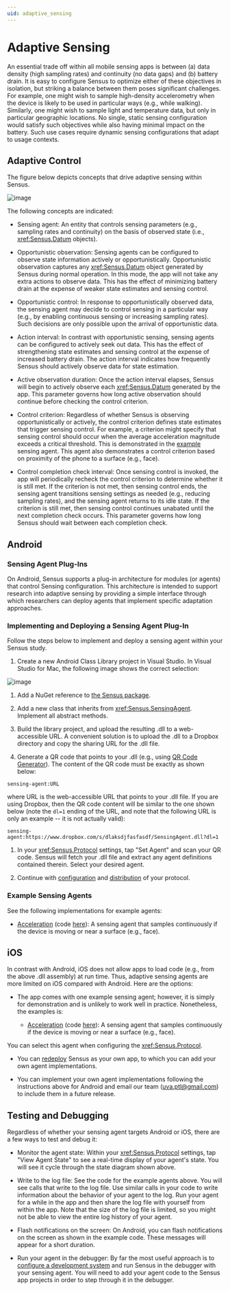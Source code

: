 ```yaml
---
uid: adaptive_sensing
---
```


# Adaptive Sensing
An essential trade off within all mobile sensing apps is between (a) data density (high sampling
rates) and continuity (no data gaps) and (b) battery drain. It is easy to configure Sensus to 
optimize either of these objectives in isolation, but striking a balance between them poses significant 
challenges. For example, one might wish to sample high-density accelerometry when the device
is likely to be used in particular ways (e.g., while walking). Similarly, one might wish to sample light 
and temperature data, but only in particular geographic locations. No single, static sensing configuration 
would satisfy such objectives while also having minimal impact on the battery. Such use cases require
dynamic sensing configurations that adapt to usage contexts.

## Adaptive Control
The figure below depicts concepts that drive adaptive sensing within Sensus.

![image](/sensus/images/adaptive-sensing-state-diagram.png)

The following concepts are indicated:

* Sensing agent:  An entity that controls sensing parameters (e.g., sampling rates and continuity) on
the basis of observed state (i.e., <xref:Sensus.Datum> objects).

* Opportunistic observation:  Sensing agents can be configured to observe state information actively 
or opportunistically. Opportunistic observation captures any <xref:Sensus.Datum> object generated 
by Sensus during normal operation. In this mode, the app will not take any extra actions to observe 
data. This has the effect of minimizing battery drain at the expense of weaker state estimates and 
sensing control.

* Opportunistic control:  In response to opportunistically observed data, the sensing agent
may decide to control sensing in a particular way (e.g., by enabling continuous sensing or
increasing sampling rates). Such decisions are only possible upon the arrival of opportunistic data.

* Action interval:  In contrast with opportunistic sensing, sensing agents can be configured to actively
seek out data. This has the effect of strengthening state estimates and sensing control at the expense 
of increased battery drain. The action interval indicates how frequently Sensus should actively observe 
data for state estimation.

* Active observation duration:  Once the action interval elapses, Sensus will begin to actively
observe each <xref:Sensus.Datum> generated by the app. This parameter governs how long active
observation should continue before checking the control criterion.

* Control criterion:  Regardless of whether Sensus is observing opportunistically or actively, 
the control criterion defines state estimates that trigger sensing control. For example, a 
criterion might specify that sensing control should occur when the average acceleration 
magnitude exceeds a critical threshold. This is demonstrated in the 
[example](https://github.com/predictive-technology-laboratory/sensus/blob/develop/ExampleSensingAgent.Shared/ExampleAccelerationSensingAgent.cs)
sensing agent. This agent also demonstrates a control criterion based on proximity of the phone
to a surface (e.g., face).

* Control completion check interval:  Once sensing control is invoked, the app will periodically 
recheck the control criterion to determine whether it is still met. If the criterion is not met, 
then sensing control ends, the sensing agent transitions sensing settings as needed (e.g., reducing
sampling rates), and the sensing agent returns to its idle state. If the criterion is still met, 
then sensing control continues unabated until the next completion check occurs. This parameter governs 
how long Sensus should wait between each completion check.

## Android

### Sensing Agent Plug-Ins
On Android, Sensus supports a plug-in architecture for modules (or agents) that control Sensing configuration.
This architecture is intended to support research into adaptive sensing by providing a simple interface
through which researchers can deploy agents that implement specific adaptation approaches.

### Implementing and Deploying a Sensing Agent Plug-In
Follow the steps below to implement and deploy a sensing agent within your Sensus study.

1. Create a new Android Class Library project in Visual Studio. In Visual Studio for Mac, the following image
shows the correct selection:

![image](/sensus/images/survey-agent-project.png)

1. Add a NuGet reference to [the Sensus package](https://www.nuget.org/packages/Sensus).

1. Add a new class that inherits from <xref:Sensus.SensingAgent>. Implement all abstract methods.

1. Build the library project, and upload the resulting .dll to a web-accessible URL. A convenient
solution is to upload the .dll to a Dropbox directory and copy the sharing URL for the .dll file.

1. Generate a QR code that points to your .dll (e.g., using [QR Code Generator](https://www.qr-code-generator.com/)).
The content of the QR code must be exactly as shown below:
```
sensing-agent:URL
```
where URL is the web-accessible URL that points to your .dll file. If you are using Dropbox, then the QR code
content will be similar to the one shown below (note the `dl=1` ending of the URL, and note that the following 
URL is only an example -- it is not actually valid):
```
sensing-agent:https://www.dropbox.com/s/dlaksdjfasfasdf/SensingAgent.dll?dl=1
```

1. In your <xref:Sensus.Protocol> settings, tap "Set Agent" and scan your QR code. Sensus will fetch your .dll file and 
extract any agent definitions contained therein. Select your desired agent.

1. Continue with [configuration](xref:protocol_creation) and [distribution](xref:protocol_distribution)
of your protocol.

### Example Sensing Agents
See the following implementations for example agents:

* [Acceleration](xref:ExampleSensingAgent.ExampleAccelerationSensingAgent) (code [here](https://github.com/predictive-technology-laboratory/sensus/blob/develop/ExampleSensingAgent.Shared/ExampleAccelerationSensingAgent.cs)):  A 
sensing agent that samples continuously if the device is moving or near a surface (e.g., face).

## iOS

In contrast with Android, iOS does not allow apps to load code (e.g., from the above .dll assembly) at
run time. Thus, adaptive sensing agents are more limited on iOS compared with Android. Here are the options:

* The app comes with one example sensing agent; however, it is simply for demonstration and is unlikely to work
well in practice. Nonetheless, the examples is:

  * [Acceleration](xref:ExampleSensingAgent.ExampleAccelerationSensingAgent) (code [here](https://github.com/predictive-technology-laboratory/sensus/blob/develop/ExampleSensingAgent.Shared/ExampleAccelerationSensingAgent.cs)):  A 
sensing agent that samples continuously if the device is moving or near a surface (e.g., face).

You can select this agent when configuring the <xref:Sensus.Protocol>.

* You can [redeploy](xref:redeploying) Sensus as your own app, to which you can add your own agent implementations.

* You can implement your own agent implementations following the instructions above for Android and email 
our team (uva.ptl@gmail.com) to include them in a future release.

## Testing and Debugging

Regardless of whether your sensing agent targets Android or iOS, there are a few ways to test and debug it:

* Monitor the agent state:  Within your <xref:Sensus.Protocol> settings, tap "View Agent State" to see a real-time
display of your agent's state. You will see it cycle through the state diagram shown above.

* Write to the log file:  See the code for the example agents above. You will see calls that write to the log file. Use similar
calls in your code to write information about the behavior of your agent to the log. Run your agent for a while in the app and
then share the log file with yourself from within the app. Note that the size of the log file is limited, so you might not be 
able to view the entire log history of your agent.

* Flash notifications on the screen:  On Android, you can flash notifications on the screen as shown in the example code. These
messages will appear for a short duration.

* Run your agent in the debugger:  By far the most useful approach is to [configure a development system](xref:dev_config) and
run Sensus in the debugger with your sensing agent. You will need to add your agent code to the Sensus app projects in order to 
step through it in the debugger.

